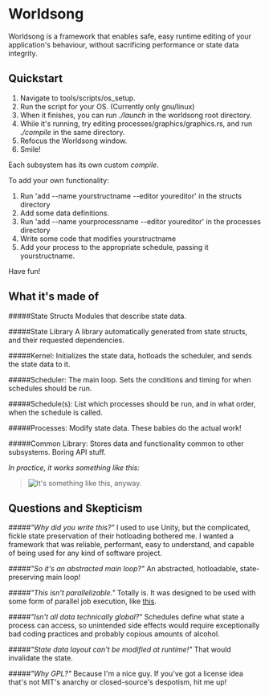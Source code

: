 Worldsong
=========

Worldsong is a framework that enables safe, easy runtime editing of your application's behaviour, without sacrificing performance or state data integrity.


Quickstart
----------

1. Navigate to tools/scripts/os_setup.
2. Run the script for your OS. (Currently only gnu/linux)
3. When it finishes, you can run _./launch_ in the worldsong root directory.
4. While it's running, try editing processes/graphics/graphics.rs, and run _./compile_ in the same directory.
5. Refocus the Worldsong window.
6. Smile!

Each subsystem has its own custom _compile_.

To add your own functionality:

1. Run 'add --name yourstructname --editor youreditor' in the structs directory
2. Add some data definitions.
3. Run 'add --name yourprocessname --editor youreditor' in the processes directory
4. Write some code that modifies yourstructname
5. Add your process to the appropriate schedule, passing it yourstructname.

Have fun!


What it's made of
-----------------

#####State Structs
Modules that describe state data.

#####State Library
A library automatically generated from state structs, and their requested dependencies.

#####Kernel:
Initializes the state data, hotloads the scheduler, and sends the state data to it.

#####Scheduler:
The main loop. Sets the conditions and timing for when schedules should be run.

#####Schedule(s):
List which processes should be run, and in what order, when the schedule is called.

#####Processes:
Modify state data. These babies do the actual work!

#####Common Library:
Stores data and functionality common to other subsystems. Boring API stuff.

*In practice, it works something like this:*

>![It's something like this, anyway.](http://i.imgur.com/Rac2pZq.png)


Questions and Skepticism
------------------------

#####*"Why did you write this?"*
I used to use Unity, but the complicated, fickle state preservation of their hotloading bothered me. I wanted a framework that was reliable, performant, easy to understand, and capable of being used for any kind of software project.

#####*"So it's an abstracted main loop?"*
An abstracted, hotloadable, state-preserving main loop!

#####*"This isn't parallelizable."*
Totally is. It was designed to be used with some form of parallel job execution, like [this](https://github.com/mcpherrinm/parallel).

#####*"Isn't all data technically global?"*
Schedules define what state a process can access, so unintended side effects would require exceptionally bad coding practices and probably copious amounts of alcohol.

#####*"State data layout can't be modified at runtime!"*
That would invalidate the state.

#####*"Why GPL?"*
Because I'm a nice guy. If you've got a license idea that's not MIT's anarchy or closed-source's despotism, hit me up!

